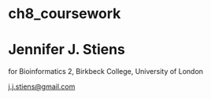 # ch8_coursework

Jennifer J. Stiens
=======
for Bioinformatics 2, 
Birkbeck College, University of London

j.j.stiens@gmail.com
